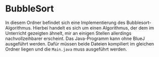 # BubbleSort  
In diesem Ordner befindet sich eine Implementierung des Bubblesort-Algorithmus. Hierbei handelt es sich um einen Algorithmus, der dem im Unterricht gezeigten ähnelt, mir an einigen Stellen allerdings nachvollzeihbarer erscheint. Das Java-Programm kann ohne BlueJ ausgeführt werden. Dafür müssen beide Dateien kompiliert im gleichen Ordner liegen und die `Main.java` muss ausgeführt werden.  
